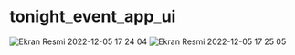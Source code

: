 # tonight_event_app_ui


![Ekran Resmi 2022-12-05 17 24 04](https://user-images.githubusercontent.com/45063194/205660554-c16dc75f-8437-4be8-a021-ae6a16872153.png)
![Ekran Resmi 2022-12-05 17 25 05](https://user-images.githubusercontent.com/45063194/205660764-dcb507ee-bb19-4347-b755-20c37337c525.png)
